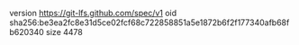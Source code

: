 version https://git-lfs.github.com/spec/v1
oid sha256:be3ea2fc8e31d5ce02fcf68c722858851a5e1872b6f2f177340afb68fb620340
size 4478
